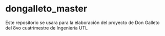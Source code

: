 # dongalleto_master
Este repositorio se usara para la elaboración del proyecto de Don Galleto del 8vo cuatrimestre de Ingeniería UTL
